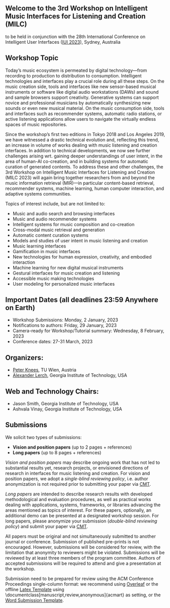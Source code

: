 ## Welcome to the 3rd Workshop on Intelligent Music Interfaces for Listening and Creation (MILC)

to be held in conjunction with the 28th International Conference on Intelligent User Interfaces ([IUI 2023](http://iui.acm.org/2023/)), Sydney, Australia


## Workshop Topic
Today’s music ecosystem is permeated by digital technology—from recording to production to distribution to consumption. Intelligent technologies and interfaces play a crucial role during all these steps. On the music creation side, tools and interfaces like new sensor-based musical instruments or software like digital audio workstations (DAWs) and sound and sample browsers support creativity. Generative systems can support novice and professional musicians by automatically synthesizing new sounds or even new musical material. On the music consumption side, tools and interfaces such as recommender systems, automatic radio stations, or active listening applications allow users to navigate the virtually endless spaces of music repositories.

Since the workshop’s first two editions in Tokyo 2018 and Los Angeles 2019, we have witnessed a drastic technical evolution and, reflecting this trend, an increase in volume of works dealing with music listening and creation interfaces. In addition to technical developments, we now see further challenges arising wrt. gaining deeper understandings of user intent, in the area of human-AI co-creation, and in building systems for automatic curation of generated contents. To address these and other challenges, the 3rd Workshop on Intelligent Music Interfaces for Listening and Creation (MILC 2023) will again bring together researchers from and beyond the music information retrieval (MIR)—in particular content-based retrieval, recommender systems, machine learning, human computer interaction, and adaptive systems communities. 

Topics of interest include, but are not limited to:
- Music and audio search and browsing interfaces
- Music and audio recommender systems
- Intelligent systems for music composition and co-creation
- Cross-modal music retrieval and generation
- Automatic content curation systems
- Models and studies of user intent in music listening and creation
- Music learning interfaces
- Gamification in music interfaces
- New technologies for human expression, creativity, and embodied interaction
- Machine learning for new digital musical instruments 
- Gestural interfaces for music creation and listening
- Accessible music making technologies
- User modeling for personalized music interfaces


## Important Dates (all deadlines 23:59 Anywhere on Earth)
- Workshop Submissions: Monday, 2 January, 2023
- Notifications to authors: Friday, 29 January, 2023
- Camera-ready for Workshop/Tutorial summary: Wednesday, 8 February, 2023
- Conference dates: 27-31 March, 2023

## Organizers:
- [Peter Knees](https://www.ifs.tuwien.ac.at/~knees/), TU Wien, Austria
- [Alexander Lerch](https://music.gatech.edu/alexander-lerch), Georgia Institute of Technology, USA

## Web and Technology Chairs:
- Jason Smith, Georgia Institute of Technology, USA
- Ashvala Vinay, Georgia Institute of Technology, USA


## Submissions
We solicit two types of submissions:

- **Vision and position papers** (up to 2 pages + references)
- **Long papers** (up to 8 pages + references)

*Vision and position papers* may describe ongoing work that has not led to substantial results yet, research projects, or envisioned directions of research in interfaces for music listening and creation. For vision and position papers, we adopt a _single-blind reviewing policy_, i.e. author anonymization is not required prior to submitting your paper via [CMT](https://cmt3.research.microsoft.com/MILC2023/). 

*Long papers* are intended to describe research results with developed methodological and evaluation procedures, as well as practical works dealing with applications, systems, frameworks, or libraries advancing the areas mentioned as topics of interest. For these papers, optionally, an additional demo can be presented at a designated workshop session. For long papers, please anonymize your submission (_double-blind reviewing policy_) and submit your paper via [CMT](https://cmt3.research.microsoft.com/MILC2023/). 

All papers must be original and not simultaneously submitted to another journal or conference. Submission of published pre-prints is not encouraged. However, submissions will be considered for review, with the limitation that anonymity to reviewers might be violated. Submissions will be reviewed by at least three members of the program committee. Authors of accepted submissions will be required to attend and give a presentation at the workshop.

Submission need to be prepared for review using the ACM Conference Proceedings single-column format: we recommend using [Overleaf](https://authors.acm.org/proceedings/production-information/overleaf) or the offline [Latex Template](https://authors.acm.org/proceedings/production-information/preparing-your-article-with-latex) using \documentclass[manuscript,review,anonymous]{acmart} as setting, or the [Word Submission Template](https://authors.acm.org/proceedings/production-information/preparing-your-article-with-microsoft-word).


